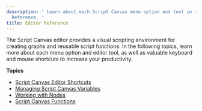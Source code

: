 ```yaml
---
description: ' Learn about each Script Canvas menu option and tool in the Editor
  Reference. '
title: Editor Reference
---
```


The Script Canvas editor provides a visual scripting environment for creating graphs and reusable script functions. In the following topics, learn more about each menu option and editor tool, as well as valuable keyboard and mouse shortcuts to increase your productivity.

**Topics**
+ [Script Canvas Editor Shortcuts](/docs/user-guide/scripting/script-canvas/shortcuts.md)
+ [Managing Script Canvas Variables](/docs/user-guide/scripting/script-canvas/managing-variables.md)
+ [Working with Nodes](/docs/user-guide/scripting/script-canvas/working-with-nodes.md)
+ [Script Canvas Functions](/docs/user-guide/scripting/script-canvas/functions.md)
